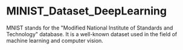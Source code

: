 # MINIST_Dataset_DeepLearning
MNIST stands for the "Modified National Institute of Standards and Technology" database. It is a well-known dataset used in the field of machine learning and computer vision.

